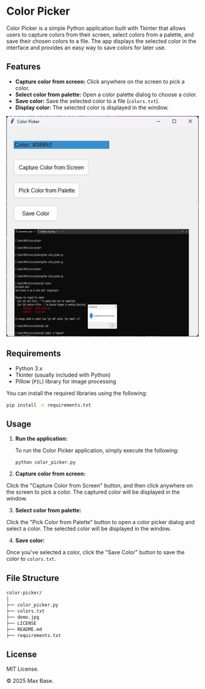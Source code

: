 # Color Picker

Color Picker is a simple Python application built with Tkinter that allows users to capture colors from their screen, select colors from a palette, and save their chosen colors to a file. The app displays the selected color in the interface and provides an easy way to save colors for later use.

## Features

- **Capture color from screen:** Click anywhere on the screen to pick a color.
- **Select color from palette:** Open a color palette dialog to choose a color.
- **Save color:** Save the selected color to a file (`colors.txt`).
- **Display color:** The selected color is displayed in the window.

![Color Picker](demo.jpg)

## Requirements

- Python 3.x
- Tkinter (usually included with Python)
- Pillow (`PIL`) library for image processing

You can install the required libraries using the following:

```bash
pip install -r requirements.txt
```

## Usage

1. **Run the application:**

   To run the Color Picker application, simply execute the following:
    ```
    python color_picker.py
    ```

2. **Capture color from screen:**

Click the "Capture Color from Screen" button, and then click anywhere on the screen to pick a color. The captured color will be displayed in the window.

3. **Select color from palette:**

Click the "Pick Color from Palette" button to open a color picker dialog and select a color. The selected color will be displayed in the window.

4. **Save color:**

Once you've selected a color, click the "Save Color" button to save the color to `colors.txt`.

## File Structure

```
color-picker/
│
├── color_picker.py
├── colors.txt
├── demo.jpg
├── LICENSE
├── README.md
├── requirements.txt
```

## License

MIT License.

© 2025 Max Base.
